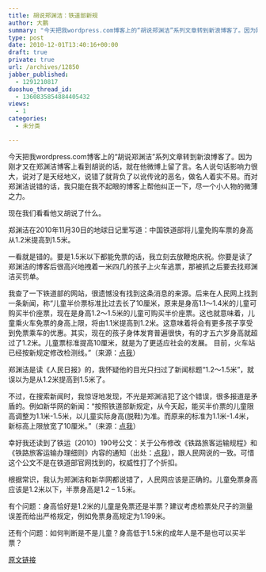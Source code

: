 ```yaml
---
title: 胡说郑渊洁：铁道部新规
author: 大鹏
summary: "今天把我wordpress.com博客上的“胡说郑渊洁”系列文章转到新浪博客了。因为刚才又在郑渊洁博客上看到胡说的话，就在他微博上留了言。名人说句话影响力很大，说对了是天经地义，说错了就背负了以讹传讹的恶名，做名人着实不易。而对郑渊洁说错的话，我只能在我不起眼的博客上帮他纠正一下，尽一个小人物的微薄之力。"
type: post
date: 2010-12-01T13:40:16+00:00
draft: true
private: true
url: /archives/12850
jabber_published:
  - 1291210817
duoshuo_thread_id:
  - 1360835854884405432
views:
  - 1
categories:
  - 未分类

---
```

今天把我wordpress.com博客上的“胡说郑渊洁”系列文章转到新浪博客了。因为刚才又在郑渊洁博客上看到胡说的话，就在他微博上留了言。名人说句话影响力很大，说对了是天经地义，说错了就背负了以讹传讹的恶名，做名人着实不易。而对郑渊洁说错的话，我只能在我不起眼的博客上帮他纠正一下，尽一个小人物的微薄之力。

现在我们看看他又胡说了什么。

郑渊洁在2010年11月30日的地球日记里写道：中国铁道部将儿童免购车票的身高从1.2米提高到1.5米。

一看就是错的。要是1.5米以下都能免票的话，我立刻去放鞭炮庆祝。你要是读了郑渊洁的博客后很高兴地拽着一米四几的孩子上火车逃票，那被抓之后要去找郑渊洁买罚单。

我查了一下铁道部的网站，很遗憾没有找到这条消息的来源。后来在人民网上找到一条新闻，称“儿童半价票标准比过去长了10厘米，原来是身高1.1～1.4米的儿童可购买半价座票，现在是身高1.2～1.5米的儿童可购买半价座票。这也就意味着，儿童乘火车免票的身高上限，将由1.1米提高到1.2米。这意味着将会有更多孩子享受到免票乘车的优惠。其实，现在的孩子身体发育普遍很快，有的才五六岁身高就超过了1.2米。儿童票标准提高10厘米，就是为了更适应社会的发展。 目前，火车站已经按新规定修改检测线。”（来源：[点我][1]）

郑渊洁是读《人民日报》的，我怀疑他的目光只扫过了新闻标题“1.2～1.5米”，就误以为是从1.2米提高到1.5米了。

不过，在搜索新闻时，我惊讶地发现，不光是郑渊洁犯了这个错误，很多报道是矛盾的。例如新华网的新闻：“按照铁道部新规定，从今天起，能买半价票的儿童限高调整为1.1米-1.5米，以儿童实际身高(脱鞋)为准。而原来的标准为1.1米-1.4米，新标高上限放宽了10厘米。”（来源：[点我][2]）

幸好我还读到了铁运〔2010〕190号公文：关于公布修改《铁路旅客运输规程》和《铁路旅客运输办理细则》内容的通知（出处：[点我][3]），跟人民网说的一致。可惜这个公文不是在铁道部官网找到的，权威性打了个折扣。

根据常识，我认为郑渊洁和新华网都说错了，人民网应该是正确的。儿童免票身高应该是1.2米以下，半票身高是1.2 – 1.5米。

有个问题：身高恰好是1.2米的儿童是免票还是半票？建议考虑检票处尺子的测量误差而给出严格规定，例如免票身高规定为1.199米。

还有个问题：如何判断是不是儿童？身高低于1.5米的成年人是不是也可以买半票？

 [1]: http://politics.people.com.cn/GB/1027/13357282.html "http://politics.people.com.cn/GB/1027/13357282.html"
 [2]: http://news.xinhuanet.com/politics/2008-12/21/content_10531518.htm "http://news.xinhuanet.com/politics/2008-12/21/content_10531518.htm"
 [3]: http://news.9ask.cn/Article/news/201011/965776.shtml "http://news.9ask.cn/Article/news/201011/965776.shtml"

[原文链接](http://dapengde.com/archives/12850)


